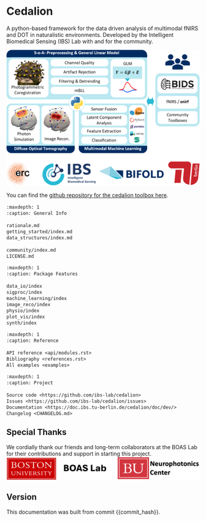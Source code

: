 # Cedalion

A python-based framework for the data driven analysis of multimodal fNIRS and DOT in naturalistic environments. Developed by the Intelligent Biomedical Sensing (IBS) Lab with and for the community.

![cedalion graphical abstract](img/cedalion_frontpage.png)

You can find the [github repository for the cedalion toolbox here](https://github.com/ibs-lab/cedalion).

```{toctree}
:maxdepth: 1
:caption: General Info

rationale.md
getting_started/index.md
data_structures/index.md

community/index.md
LICENSE.md
```

```{toctree}
:maxdepth: 1
:caption: Package Features

data_io/index
sigproc/index
machine_learning/index
image_reco/index
physio/index
plot_vis/index
synth/index
```


```{toctree}
:maxdepth: 1
:caption: Reference

API reference <api/modules.rst>
Bibliography <references.rst>
All examples <examples>
```

```{toctree}
:maxdepth: 1
:caption: Project

Source code <https://github.com/ibs-lab/cedalion>
Issues <https://github.com/ibs-lab/cedalion/issues>
Documentation <https://doc.ibs.tu-berlin.de/cedalion/doc/dev/>
Changelog <CHANGELOG.md>
```

## Special Thanks
We cordially thank our friends and long-term collaborators at the BOAS Lab for their contributions and support in starting this project.
![special thanks](img/special_thanks.png)

## Version
This documentation was built from commit {{commit_hash}}.
